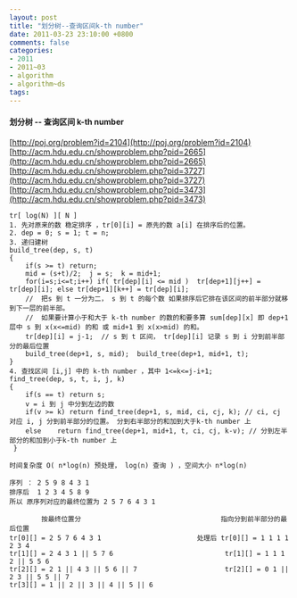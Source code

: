 ```yaml
---
layout: post
title: "划分树--查询区间k-th number"
date: 2011-03-23 23:10:00 +0800
comments: false
categories:
- 2011
- 2011~03
- algorithm
- algorithm~ds
tags:
---
```

#### 划分树 -- 查询区间 k-th number
[http://poj.org/problem?id=2104](http://poj.org/problem?id=2104)  
[http://acm.hdu.edu.cn/showproblem.php?pid=2665](http://acm.hdu.edu.cn/showproblem.php?pid=2665)  
[http://acm.hdu.edu.cn/showproblem.php?pid=3727](http://acm.hdu.edu.cn/showproblem.php?pid=3727)  
[http://acm.hdu.edu.cn/showproblem.php?pid=3473](http://acm.hdu.edu.cn/showproblem.php?pid=3473)

```
tr[ log(N) ][ N ]
1. 先对原来的数 稳定排序 ，tr[0][i] = 原先的数 a[i] 在排序后的位置。
2. dep = 0; s = 1; t = n;
3. 递归建树 
build_tree(dep, s, t)
{
    if(s >= t) return;
    mid = (s+t)/2;  j = s;  k = mid+1;
    for(i=s;i<=t;i++) if( tr[dep][i] <= mid )  tr[dep+1][j++] = tr[dep][i]; else tr[dep+1][k++] = tr[dep][i];
    //  把s 到 t 一分为二， s 到 t 的每个数 如果排序后它排在该区间的前半部分就移到下一层的前半部。
    //  如果要计算小于和大于 k-th number 的数的和要多算 sum[dep][x] 即 dep+1 层中 s 到 x(x<=mid) 的和 或 mid+1 到 x(x>mid) 的和。
    tr[dep][i] = j-1;  // s 到 t 区间， tr[dep][i] 记录 s 到 i 分到前半部分的最后位置
    build_tree(dep+1, s, mid);  build_tree(dep+1, mid+1, t);
}
4. 查找区间 [i,j] 中的 k-th number ，其中 1<=k<=j-i+1;
find_tree(dep, s, t, i, j, k)
{
    if(s == t) return s;
    v = i 到 j 中分到左边的数
    if(v >= k) return find_tree(dep+1, s, mid, ci, cj, k); // ci, cj 对应 i, j 分到前半部分的位置。 分到右半部分的和加到大于k-th number 上
    else    return find_tree(dep+1, mid+1, t, ci, cj, k-v); // 分到左半部分的和加到小于k-th number 上
 }
 
时间复杂度 O( n*log(n) 预处理， log(n) 查询 ) ，空间大小 n*log(n)
 
序列 ： 2 5 9 8 4 3 1
排序后  1 2 3 4 5 8 9
所以 原序列对应的最终位置为 2 5 7 6 4 3 1
 
        按最终位置分                                   指向分到前半部分的最后位置
tr[0][] = 2 5 7 6 4 3 1                        处理后 tr[0][] = 1 1 1 1 2 3 4
tr[1][] = 2 4 3 1 || 5 7 6                            tr[1][] = 1 1 1 2 || 5 5 6
tr[2][] = 2 1 || 4 3 || 5 6 || 7                      tr[2][] = 0 1 || 2 3 || 5 5 || 7
tr[3][] = 1 || 2 || 3 || 4 || 5 || 6   
```       
